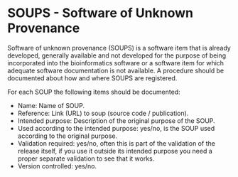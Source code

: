# SOUPS - Software of Unknown Provenance

Software of unknown provenance (SOUPS) is a software item that is already developed, generally available and not developed for the purpose of being incorporated into the bioinformatics software or a software item for which adequate software documentation is not available. A procedure should be documented about how and where SOUPS are registered.

For each SOUP the following items should be documented:

- Name: Name of SOUP.
- Reference: Link (URL) to soup (source code / publication).
- Intended purpose: Description of the original purpose of the SOUP.
- Used according to the intended purpose: yes/no, is the SOUP used according to the original purpose.
- Validation required: yes/no, often this is part of the validation of the release itself, if you use it outside its intended purpose you need a proper separate validation to see that it works.
- Version controlled: yes/no.
